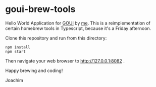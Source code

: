 # goui-brew-tools
Hello World Application for [GOUI](https://github.com/Intermesh/goui) by [me](https://github.com/derjoachim).
This is a reimplementation of certain homebrew tools in Typescript, because it's a Friday afternoon.

Clone this repository and run from this directory:

```
npm install
npm start
```

Then navigate your web browser to http://127.0.0.1:8082 .

Happy brewing and coding!

Joachim
